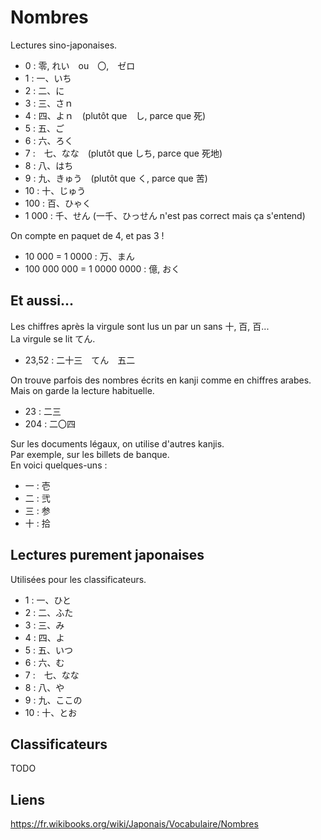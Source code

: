 # Nombres

Lectures sino-japonaises.

- 0 : 零, れい　ou　〇,　ゼロ
- 1 : 一、いち
- 2 : 二、に
- 3 : 三、さｎ
- 4 : 四、よｎ　(plutôt que　し, parce que 死)
- 5 : 五、ご
- 6 : 六、ろく
- 7 :　七、なな　(plutôt que しち, parce que 死地)
- 8 : 八、はち
- 9 : 九、きゅう　(plutôt que く, parce que 苦)
- 10 : 十、じゅう
- 100 : 百、ひゃく
- 1 000 : 千、せん (一千、ひっせん n'est pas correct mais ça s'entend) 

On compte en paquet de 4, et pas 3 !

- 10 000 = 1 0000 : 万、まん
- 100 000 000 = 1 0000 0000 : 億, おく

## Et aussi...

Les chiffres après la virgule sont lus un par un sans 十, 百, 百...  
La virgule se lit てん.

- 23,52 : 二十三　てん　五二

On trouve parfois des nombres écrits en kanji comme en chiffres arabes.  
Mais on garde la lecture habituelle.

- 23 : 二三
- 204 : 二〇四

Sur les documents légaux, on utilise d'autres kanjis.  
Par exemple, sur les billets de banque.  
En voici quelques-uns :

- 一 : 壱
- 二 : 弐
- 三 : 参
- 十 : 拾

## Lectures purement japonaises

Utilisées pour les classificateurs.

- 1 : 一、ひと
- 2 : 二、ふた
- 3 : 三、み
- 4 : 四、よ
- 5 : 五、いつ
- 6 : 六、む
- 7 :　七、なな
- 8 : 八、や
- 9 : 九、ここの
- 10 : 十、とお

## Classificateurs

TODO

## Liens

https://fr.wikibooks.org/wiki/Japonais/Vocabulaire/Nombres
